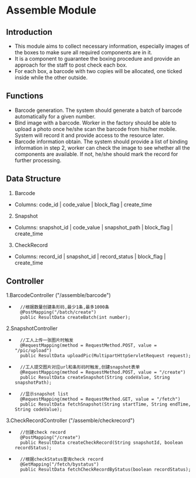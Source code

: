 # Assemble Module
## Introduction
* This module aims to collect necessary information, especially images of the boxes to make sure all required components are in it.
* It is a component to guarantee the boxing procedure and provide an approach for the staff to post check each box.
* For each box, a barcode with two copies will be allocated, one ticked inside while the other outside.
## Functions
* Barcode generation. The system should generate a batch of barcode automatically for a given number.
* Bind image with a barcode. Worker in the factory should be able to upload a photo once he/she scan the barcode from his/her mobile. System will record it and provide access to the resource later.
* Barcode information obtain. The system should provide a list of binding information in step 2, worker can check the image to see whether all the components are available. If not, he/she should mark the record for further processing.
## Data Structure
1. Barcode
* Columns:
code_id | code_value | block_flag | create_time
2. Snapshot
* Columns:
snapshot_id | code_value | snapshot_path | block_flag | create_time
3. CheckRecord
* Columns:
record_id | snapshot_id | record_status | block_flag | create_time

## Controller
1.BarcodeController ("/assemble/barcode")
*       //根据数量创建条形码,最少1条,最多1000条
        @PostMapping("/batch/create")
        public ResultData createBatch(int number);
        
2.SnapshotController
*       //工人上传一张图片时触发
        @RequestMapping(method = RequestMethod.POST, value = "/pic/upload")
        public ResultData uploadPic(MultipartHttpServletRequest request);
*       //工人提交图片对应url和条形码时触发,创建snapshot表单
        @RequestMapping(method = RequestMethod.POST, value = "/create")
        public ResultData createSnapshot(String codeValue, String snapshotPath);
*       //显示snapshot list
        @RequestMapping(method = RequestMethod.GET, value = "/fetch")
        public ResultData fetchSnapshot(String startTime, String endTime, String codeValue);
        
3.CheckRecordController ("/assemble/checkrecord")
*       //创建check record
        @PostMapping("/create") 
        public ResultData createCheckRecord(String snapshotId, boolean recordStatus);

*       //根据checkStatus查询check record
        @GetMapping("/fetch/bystatus")
        public ResultData fetchCheckRecordByStatus(boolean recordStatus);
